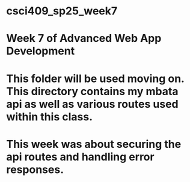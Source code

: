 # csci409_sp25_week7

# Week 7 of Advanced Web App Development 
# This folder will be used moving on. This directory contains my mbata api as well as various routes used within this class. 
# This week was about securing the api routes and handling error responses.
